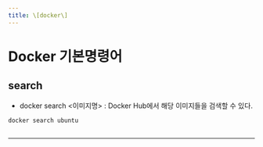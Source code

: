 ```yaml
---
title: \[docker\] 
---
```

# Docker 기본명령어
## search
* docker search <이미지명> : Docker Hub에서 해당 이미지들을 검색할 수 있다. 

```
docker search ubuntu
```

##
 

---